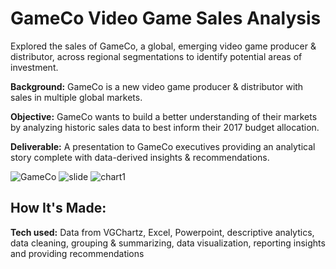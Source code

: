 # GameCo Video Game Sales Analysis
Explored the sales of GameCo, a global, emerging video game producer & distributor, across regional segmentations to identify potential areas of investment.

**Background:** GameCo is a new video game producer & distributor with sales in multiple global markets.

**Objective:** GameCo wants to build a better understanding of their markets by analyzing historic sales data to best inform their 2017 budget allocation.

**Deliverable:** A presentation to GameCo executives providing an analytical story complete with data-derived insights & recommendations.

![GameCo](https://github.com/watsmeow/gameco/assets/99840213/ec802d7f-a341-4bd3-bb18-925a2144d59e)
![slide](https://github.com/watsmeow/gameco/assets/99840213/322ec22d-ef13-4b22-901d-77835448c70b)
![chart1](https://github.com/watsmeow/gameco/assets/99840213/4dd3fadc-3f60-480e-bca3-3c801a7dfb08)

## How It's Made:

**Tech used:** Data from VGChartz, Excel, Powerpoint, descriptive analytics, data cleaning, grouping & summarizing, data visualization, reporting insights and providing recommendations
